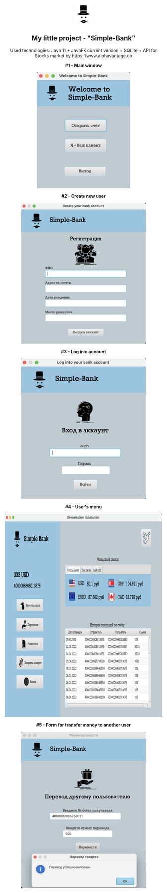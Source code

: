 <p align="center">
  <img src="images for readme/logo.png" width="64" height="64">
  <h2 align="center"> My little project - "Simple-Bank"</h2>
</p>

<p align="center">
  Used technologies: Java 11 + JavaFX current version + SQLite + API for Stocks market by https://www.alphavantage.co
</p>

<p align="center">
  <b>#1 - Main window</b>
</p>
<p align="center">
  <img src="images for readme/main.png" width="300" height="370">
</p>

<p align="center">
  <b>#2 - Create new user</b>
</p>
<p align="center">
  <img src="images for readme/create.png" width="400" height="450">
</p>

<p align="center">
  <b>#3 - Log into account</b>
</p>
<p align="center">
  <img src="images for readme/login.png" width="400" height="450">
</p>

<p align="center">
  <b>#4 - User's menu</b>
</p>
<p align="center">
  <img src="images for readme/usermenu.png" width="960" height="650">
</p>

<p align="center">
  <b>#5 - Form for transfer money to another user</b>
</p>
<p align="center">
  <img src="images for readme/transfer.png" width="400" height="500">
</p>
